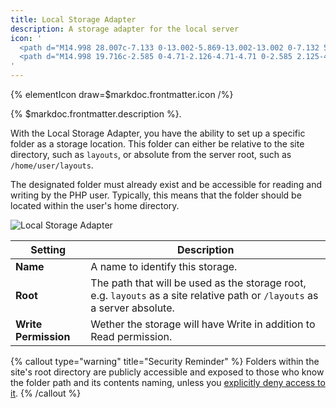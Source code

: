 ```yaml
---
title: Local Storage Adapter
description: A storage adapter for the local server
icon: '
  <path d="M14.998 28.007c-7.133 0-13.002-5.869-13.002-13.002 0-7.132 5.87-13.002 13.002-13.002C22.13 2.003 28 7.873 28 15.005c-.008 7.13-5.872 12.995-13.002 13.002Zm0-24.12c-6.1 0-11.118 5.02-11.118 11.118 0 6.1 5.019 11.118 11.118 11.118 6.1 0 11.118-5.018 11.118-11.118-.007-6.096-5.022-11.11-11.118-11.117Z"/>
  <path d="M14.998 19.716c-2.585 0-4.71-2.126-4.71-4.71 0-2.585 2.125-4.711 4.71-4.711 2.584 0 4.71 2.126 4.71 4.71-.002 2.583-2.127 4.708-4.71 4.711Zm0-7.537a2.84 2.84 0 0 0-2.827 2.826 2.84 2.84 0 0 0 2.827 2.827 2.84 2.84 0 0 0 2.826-2.827 2.857 2.857 0 0 0-2.826-2.826Z"/>
'
---
```


{% elementIcon draw=$markdoc.frontmatter.icon /%}

{% $markdoc.frontmatter.description %}.

With the Local Storage Adapter, you have the ability to set up a specific folder as a storage location. This folder can either be relative to the site directory, such as `layouts`, or absolute from the server root, such as `/home/user/layouts`.

The designated folder must already exist and be accessible for reading and writing by the PHP user. Typically, this means that the folder should be located within the user's home directory.

![Local Storage Adapter](/assets/ytp/storage/adapter-local.webp)

| Setting | Description |
| ------- | ----------- |
| **Name** | A name to identify this storage. |
| **Root** | The path that will be used as the storage root, e.g. `layouts` as a site relative path or `/layouts` as a server absolute. |
| **Write Permission** | Wether the storage will have Write in addition to Read permission. |

{% callout type="warning" title="Security Reminder" %}
Folders within the site's root directory are publicly accessible and exposed to those who know the folder path and its contents naming, unless you [explicitly deny access to it](https://stackoverflow.com/questions/9507645/htaccess-deny-from-all).
{% /callout %}
